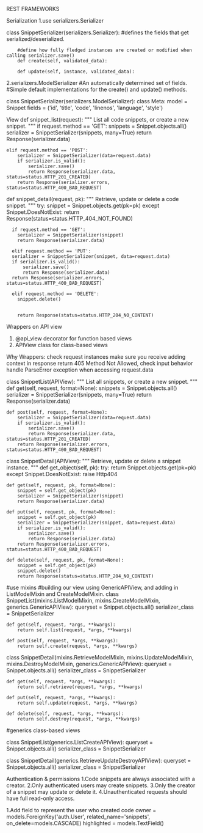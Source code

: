 REST FRAMEWORKS

Serialization
  1.use serializers.Serializer

  class SnippetSerializer(serializers.Serializer):
        #defines the fields that get serialized/deserialized.

        #define how fully fledged instances are created or modified when calling serializer.save()
        def create(self, validated_data):

        def update(self, instance, validated_data):

  2.serializers.ModelSerializer
  #An automatically determined set of fields.
  #Simple default implementations for the create() and update() methods.

  class SnippetSerializer(serializers.ModelSerializer):
    class Meta:
        model = Snippet
        fields = ('id', 'title', 'code', 'linenos', 'language', 'style')


View
def snippet_list(request):
    """
    List all code snippets, or create a new snippet.
    """
    if request.method == 'GET':
        snippets = Snippet.objects.all()
        serializer = SnippetSerializer(snippets, many=True)
        return Response(serializer.data)

    elif request.method == 'POST':
        serializer = SnippetSerializer(data=request.data)
        if serializer.is_valid():
            serializer.save()
            return Response(serializer.data, status=status.HTTP_201_CREATED)
        return Response(serializer.errors, status=status.HTTP_400_BAD_REQUEST)


def snippet_detail(request, pk):
      """
      Retrieve, update or delete a code snippet.
      """
      try:
        snippet = Snippet.objects.get(pk=pk)
      except Snippet.DoesNotExist:
        return Response(status=status.HTTP_404_NOT_FOUND)

      if request.method == 'GET':
        serializer = SnippetSerializer(snippet)
        return Response(serializer.data)

      elif request.method == 'PUT':
      serializer = SnippetSerializer(snippet, data=request.data)
      if serializer.is_valid():
          serializer.save()
          return Response(serializer.data)
      return Response(serializer.errors, status=status.HTTP_400_BAD_REQUEST)

      elif request.method == 'DELETE':
        snippet.delete()


        return Response(status=status.HTTP_204_NO_CONTENT)

Wrappers on API view
1. @api_view decorator for function based views
2. APIView class for class-based views

Why Wrappers: check request instances make sure you receive
              adding context in response
              return 405 Method Not Allowed, check input behavior
              handle ParseError exception when accessing request.data


class SnippetList(APIView):
    """
    List all snippets, or create a new snippet.
    """
    def get(self, request, format=None):
        snippets = Snippet.objects.all()
        serializer = SnippetSerializer(snippets, many=True)
        return Response(serializer.data)

    def post(self, request, format=None):
        serializer = SnippetSerializer(data=request.data)
        if serializer.is_valid():
            serializer.save()
            return Response(serializer.data, status=status.HTTP_201_CREATED)
        return Response(serializer.errors, status=status.HTTP_400_BAD_REQUEST)

class SnippetDetail(APIView):
    """
    Retrieve, update or delete a snippet instance.
    """
    def get_object(self, pk):
        try:
            return Snippet.objects.get(pk=pk)
        except Snippet.DoesNotExist:
            raise Http404

    def get(self, request, pk, format=None):
        snippet = self.get_object(pk)
        serializer = SnippetSerializer(snippet)
        return Response(serializer.data)

    def put(self, request, pk, format=None):
        snippet = self.get_object(pk)
        serializer = SnippetSerializer(snippet, data=request.data)
        if serializer.is_valid():
            serializer.save()
            return Response(serializer.data)
        return Response(serializer.errors, status=status.HTTP_400_BAD_REQUEST)

    def delete(self, request, pk, format=None):
        snippet = self.get_object(pk)
        snippet.delete()
        return Response(status=status.HTTP_204_NO_CONTENT)


#use mixins
#building our view using GenericAPIView, and adding in ListModelMixin and CreateModelMixin.
class SnippetList(mixins.ListModelMixin,
                  mixins.CreateModelMixin,
                  generics.GenericAPIView):
    queryset = Snippet.objects.all()
    serializer_class = SnippetSerializer

    def get(self, request, *args, **kwargs):
        return self.list(request, *args, **kwargs)

    def post(self, request, *args, **kwargs):
        return self.create(request, *args, **kwargs)

class SnippetDetail(mixins.RetrieveModelMixin,
                    mixins.UpdateModelMixin,
                    mixins.DestroyModelMixin,
                    generics.GenericAPIView):
    queryset = Snippet.objects.all()
    serializer_class = SnippetSerializer

    def get(self, request, *args, **kwargs):
        return self.retrieve(request, *args, **kwargs)

    def put(self, request, *args, **kwargs):
        return self.update(request, *args, **kwargs)

    def delete(self, request, *args, **kwargs):
        return self.destroy(request, *args, **kwargs)


#generics class-based views

class SnippetList(generics.ListCreateAPIView):
    queryset = Snippet.objects.all()
    serializer_class = SnippetSerializer


class SnippetDetail(generics.RetrieveUpdateDestroyAPIView):
    queryset = Snippet.objects.all()
    serializer_class = SnippetSerializer


Authentication & permissions
1.Code snippets are always associated with a creator.
2.Only authenticated users may create snippets.
3.Only the creator of a snippet may update or delete it.
4.Unauthenticated requests should have full read-only access.

1.Add field to represent the user who created code
owner = models.ForeignKey('auth.User', related_name='snippets', on_delete=models.CASCADE)
highlighted = models.TextField()
